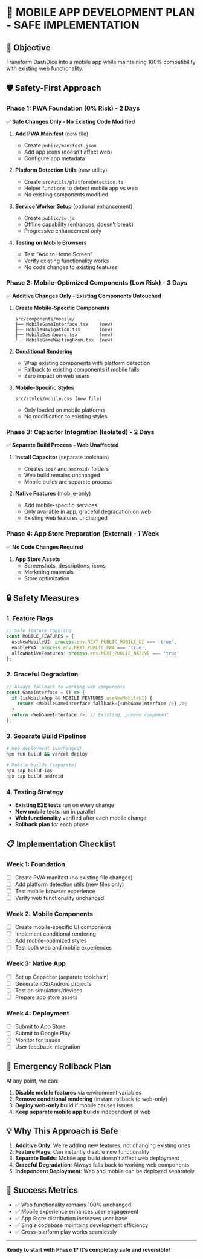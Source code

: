 # 📱 MOBILE APP DEVELOPMENT PLAN - SAFE IMPLEMENTATION

## 🎯 **Objective**
Transform DashDice into a mobile app while maintaining 100% compatibility with existing web functionality.

## 🛡️ **Safety-First Approach**

### **Phase 1: PWA Foundation (0% Risk) - 2 Days**
✅ **Safe Changes Only - No Existing Code Modified**

1. **Add PWA Manifest** (new file)
   - Create `public/manifest.json`
   - Add app icons (doesn't affect web)
   - Configure app metadata

2. **Platform Detection Utils** (new utility)
   - Create `src/utils/platformDetection.ts`
   - Helper functions to detect mobile app vs web
   - No existing components modified

3. **Service Worker Setup** (optional enhancement)
   - Create `public/sw.js`
   - Offline capability (enhances, doesn't break)
   - Progressive enhancement only

4. **Testing on Mobile Browsers**
   - Test "Add to Home Screen"
   - Verify existing functionality works
   - No code changes to existing features

### **Phase 2: Mobile-Optimized Components (Low Risk) - 3 Days**
✅ **Additive Changes Only - Existing Components Untouched**

1. **Create Mobile-Specific Components**
   ```
   src/components/mobile/
   ├── MobileGameInterface.tsx    (new)
   ├── MobileNavigation.tsx       (new)
   ├── MobileDashboard.tsx        (new)
   └── MobileGameWaitingRoom.tsx  (new)
   ```

2. **Conditional Rendering**
   - Wrap existing components with platform detection
   - Fallback to existing components if mobile fails
   - Zero impact on web users

3. **Mobile-Specific Styles**
   ```
   src/styles/mobile.css (new file)
   ```
   - Only loaded on mobile platforms
   - No modification to existing styles

### **Phase 3: Capacitor Integration (Isolated) - 2 Days**
✅ **Separate Build Process - Web Unaffected**

1. **Install Capacitor** (separate toolchain)
   - Creates `ios/` and `android/` folders
   - Web build remains unchanged
   - Mobile builds are separate process

2. **Native Features** (mobile-only)
   - Add mobile-specific services
   - Only available in app, graceful degradation on web
   - Existing web features unchanged

### **Phase 4: App Store Preparation (External) - 1 Week**
✅ **No Code Changes Required**

1. **App Store Assets**
   - Screenshots, descriptions, icons
   - Marketing materials
   - Store optimization

## 🔒 **Safety Measures**

### **1. Feature Flags**
```typescript
// Safe feature toggling
const MOBILE_FEATURES = {
  useNewMobileUI: process.env.NEXT_PUBLIC_MOBILE_UI === 'true',
  enablePWA: process.env.NEXT_PUBLIC_PWA === 'true',
  allowNativeFeatures: process.env.NEXT_PUBLIC_NATIVE === 'true'
};
```

### **2. Graceful Degradation**
```typescript
// Always fallback to working web components
const GameInterface = () => {
  if (isMobileApp && MOBILE_FEATURES.useNewMobileUI) {
    return <MobileGameInterface fallback={<WebGameInterface />} />;
  }
  return <WebGameInterface />; // Existing, proven component
};
```

### **3. Separate Build Pipelines**
```bash
# Web deployment (unchanged)
npm run build && vercel deploy

# Mobile builds (separate)
npx cap build ios
npx cap build android
```

### **4. Testing Strategy**
- **Existing E2E tests** run on every change
- **New mobile tests** run in parallel
- **Web functionality** verified after each mobile change
- **Rollback plan** for each phase

## 📋 **Implementation Checklist**

### **Week 1: Foundation**
- [ ] Create PWA manifest (no existing file changes)
- [ ] Add platform detection utils (new files only)
- [ ] Test mobile browser experience
- [ ] Verify web functionality unchanged

### **Week 2: Mobile Components**
- [ ] Create mobile-specific UI components
- [ ] Implement conditional rendering
- [ ] Add mobile-optimized styles
- [ ] Test both web and mobile experiences

### **Week 3: Native App**
- [ ] Set up Capacitor (separate toolchain)
- [ ] Generate iOS/Android projects
- [ ] Test on simulators/devices
- [ ] Prepare app store assets

### **Week 4: Deployment**
- [ ] Submit to App Store
- [ ] Submit to Google Play
- [ ] Monitor for issues
- [ ] User feedback integration

## 🚨 **Emergency Rollback Plan**

At any point, we can:
1. **Disable mobile features** via environment variables
2. **Remove conditional rendering** (instant rollback to web-only)
3. **Deploy web-only build** if mobile causes issues
4. **Keep separate mobile app builds** independent of web

## 💡 **Why This Approach is Safe**

1. **Additive Only**: We're adding new features, not changing existing ones
2. **Feature Flags**: Can instantly disable new functionality
3. **Separate Builds**: Mobile app build doesn't affect web deployment
4. **Graceful Degradation**: Always falls back to working web components
5. **Independent Deployment**: Web and mobile can be deployed separately

## 🎯 **Success Metrics**

- ✅ Web functionality remains 100% unchanged
- ✅ Mobile experience enhances user engagement
- ✅ App Store distribution increases user base
- ✅ Single codebase maintains development efficiency
- ✅ Cross-platform play works seamlessly

---

**Ready to start with Phase 1? It's completely safe and reversible!**
